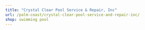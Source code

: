 ```yaml
---
title: "Crystal Clear Pool Service & Repair, Inc"
url: /palm-coast/crystal-clear-pool-service-and-repair-inc/
shop: swimming pool
---
```

